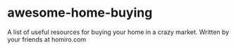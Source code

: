 # awesome-home-buying
A list of useful resources for buying your home in a crazy market. Written by your friends at homiro.com
